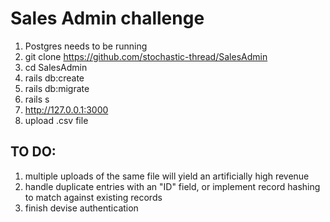 # Sales Admin challenge

1. Postgres needs to be running
2. git clone https://github.com/stochastic-thread/SalesAdmin
3. cd SalesAdmin
4. rails db:create
5. rails db:migrate
6. rails s
7. http://127.0.0.1:3000
8. upload .csv file

## TO DO:
1. multiple uploads of the same file will yield an artificially high revenue
2. handle duplicate entries with an "ID" field, or implement record hashing to
   match against existing records
3. finish devise authentication
